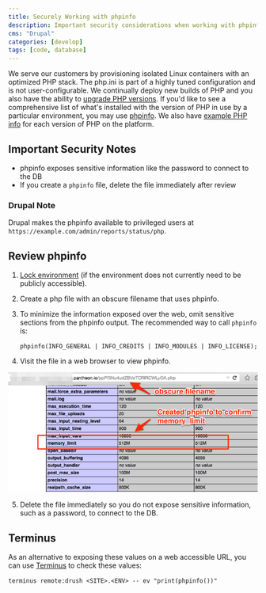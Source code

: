 ```yaml
---
title: Securely Working with phpinfo
description: Important security considerations when working with phpinfo on your Pantheon Drupal site.
cms: "Drupal"
categories: [develop]
tags: [code, database]
---
```

We serve our customers by provisioning isolated Linux containers with an optimized PHP stack. The php.ini is part of a highly tuned configuration and is not user-configurable. We continually deploy new builds of PHP and you also have the ability to [upgrade PHP versions](/php-versions). If you'd like to see a comprehensive list of what's installed with the version of PHP in use by a particular environment, you may use [phpinfo](https://secure.php.net/manual/en/function.phpinfo.php). We also have [example PHP info](/php-versions/#available-php-versions) for each version of PHP on the platform.

## Important Security Notes

 * phpinfo exposes sensitive information like the password to connect to the DB
 * If you create a `phpinfo` file, delete the file immediately after review

### Drupal Note

Drupal makes the phpinfo available to privileged users at `https://example.com/admin/reports/status/php`.


## Review phpinfo

1. [Lock environment](/security)  (if the environment does not currently need to be publicly accessible).
2. Create a php file with an obscure filename that uses phpinfo.
3. To minimize the information exposed over the web, omit sensitive sections from the phpinfo output. The recommended way to call `phpinfo` is:

   ```
   phpinfo(INFO_GENERAL | INFO_CREDITS | INFO_MODULES | INFO_LICENSE);
   ```

4. Visit the file in a web browser to view phpinfo.

  ![obscure-phpinfo-filename](../images/obscure-phpinfo-delete-immediately.png)

5. Delete the file immediately so you do not expose sensitive information, such as a password, to connect to the DB.

## Terminus

As an alternative to exposing these values on a web accessible URL, you can use [Terminus](/terminus) to check these values:

```
terminus remote:drush <SITE>.<ENV> -- ev "print(phpinfo())"
```
